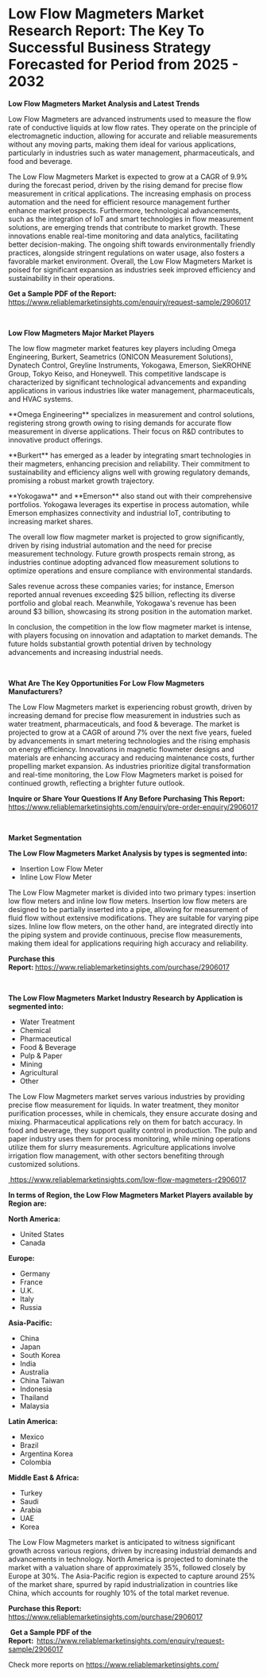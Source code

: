<p><h1>Low Flow Magmeters Market Research Report: The Key To Successful Business Strategy Forecasted for Period from 2025 - 2032</h1></p><p><strong>Low Flow Magmeters Market Analysis and Latest Trends</strong></p>
<p><p>Low Flow Magmeters are advanced instruments used to measure the flow rate of conductive liquids at low flow rates. They operate on the principle of electromagnetic induction, allowing for accurate and reliable measurements without any moving parts, making them ideal for various applications, particularly in industries such as water management, pharmaceuticals, and food and beverage.</p><p>The Low Flow Magmeters Market is expected to grow at a CAGR of 9.9% during the forecast period, driven by the rising demand for precise flow measurement in critical applications. The increasing emphasis on process automation and the need for efficient resource management further enhance market prospects. Furthermore, technological advancements, such as the integration of IoT and smart technologies in flow measurement solutions, are emerging trends that contribute to market growth. These innovations enable real-time monitoring and data analytics, facilitating better decision-making. The ongoing shift towards environmentally friendly practices, alongside stringent regulations on water usage, also fosters a favorable market environment. Overall, the Low Flow Magmeters Market is poised for significant expansion as industries seek improved efficiency and sustainability in their operations.</p></p>
<p><strong>Get a Sample PDF of the Report:&nbsp;</strong> <a href="https://www.reliablemarketinsights.com/enquiry/request-sample/2906017?utm_campaign=2532&utm_medium=2&utm_source=Github&utm_content=ia&utm_term=12032025&utm_id=low-flow-magmeters">https://www.reliablemarketinsights.com/enquiry/request-sample/2906017</a></p>
<p>&nbsp;</p>
<p><strong>Low Flow Magmeters Major Market Players</strong></p>
<p><p>The low flow magmeter market features key players including Omega Engineering, Burkert, Seametrics (ONICON Measurement Solutions), Dynatech Control, Greyline Instruments, Yokogawa, Emerson, SieKROHNE Group, Tokyo Keiso, and Honeywell. This competitive landscape is characterized by significant technological advancements and expanding applications in various industries like water management, pharmaceuticals, and HVAC systems.</p><p>**Omega Engineering** specializes in measurement and control solutions, registering strong growth owing to rising demands for accurate flow measurement in diverse applications. Their focus on R&D contributes to innovative product offerings.</p><p>**Burkert** has emerged as a leader by integrating smart technologies in their magmeters, enhancing precision and reliability. Their commitment to sustainability and efficiency aligns well with growing regulatory demands, promising a robust market growth trajectory.</p><p>**Yokogawa** and **Emerson** also stand out with their comprehensive portfolios. Yokogawa leverages its expertise in process automation, while Emerson emphasizes connectivity and industrial IoT, contributing to increasing market shares.</p><p>The overall low flow magmeter market is projected to grow significantly, driven by rising industrial automation and the need for precise measurement technology. Future growth prospects remain strong, as industries continue adopting advanced flow measurement solutions to optimize operations and ensure compliance with environmental standards.</p><p>Sales revenue across these companies varies; for instance, Emerson reported annual revenues exceeding $25 billion, reflecting its diverse portfolio and global reach. Meanwhile, Yokogawa's revenue has been around $3 billion, showcasing its strong position in the automation market.</p><p>In conclusion, the competition in the low flow magmeter market is intense, with players focusing on innovation and adaptation to market demands. The future holds substantial growth potential driven by technology advancements and increasing industrial needs.</p></p>
<p>&nbsp;</p>
<p><strong>What Are The Key Opportunities For Low Flow Magmeters Manufacturers?</strong></p>
<p><p>The Low Flow Magmeters market is experiencing robust growth, driven by increasing demand for precise flow measurement in industries such as water treatment, pharmaceuticals, and food & beverage. The market is projected to grow at a CAGR of around 7% over the next five years, fueled by advancements in smart metering technologies and the rising emphasis on energy efficiency. Innovations in magnetic flowmeter designs and materials are enhancing accuracy and reducing maintenance costs, further propelling market expansion. As industries prioritize digital transformation and real-time monitoring, the Low Flow Magmeters market is poised for continued growth, reflecting a brighter future outlook.</p></p>
<p><strong>Inquire or Share Your Questions If Any Before Purchasing This Report:</strong> <a href="https://www.reliablemarketinsights.com/enquiry/pre-order-enquiry/2906017?utm_campaign=2532&utm_medium=2&utm_source=Github&utm_content=ia&utm_term=12032025&utm_id=low-flow-magmeters">https://www.reliablemarketinsights.com/enquiry/pre-order-enquiry/2906017</a></p>
<p>&nbsp;</p>
<p><strong>Market Segmentation</strong></p>
<p><strong>The Low Flow Magmeters Market Analysis by types is segmented into:</strong></p>
<p><ul><li>Insertion Low Flow Meter</li><li>Inline Low Flow Meter</li></ul></p>
<p><p>The Low Flow Magmeter market is divided into two primary types: insertion low flow meters and inline low flow meters. Insertion low flow meters are designed to be partially inserted into a pipe, allowing for measurement of fluid flow without extensive modifications. They are suitable for varying pipe sizes. Inline low flow meters, on the other hand, are integrated directly into the piping system and provide continuous, precise flow measurements, making them ideal for applications requiring high accuracy and reliability.</p></p>
<p><strong>Purchase this Report:&nbsp;</strong><a href="https://www.reliablemarketinsights.com/purchase/2906017?utm_campaign=2532&utm_medium=2&utm_source=Github&utm_content=ia&utm_term=12032025&utm_id=low-flow-magmeters">https://www.reliablemarketinsights.com/purchase/2906017</a></p>
<p>&nbsp;</p>
<p><strong>The Low Flow Magmeters Market Industry Research by Application is segmented into:</strong></p>
<p><ul><li>Water Treatment</li><li>Chemical</li><li>Pharmaceutical</li><li>Food & Beverage</li><li>Pulp & Paper</li><li>Mining</li><li>Agricultural</li><li>Other</li></ul></p>
<p><p>The Low Flow Magmeters market serves various industries by providing precise flow measurement for liquids. In water treatment, they monitor purification processes, while in chemicals, they ensure accurate dosing and mixing. Pharmaceutical applications rely on them for batch accuracy. In food and beverage, they support quality control in production. The pulp and paper industry uses them for process monitoring, while mining operations utilize them for slurry measurements. Agriculture applications involve irrigation flow management, with other sectors benefiting through customized solutions.</p></p>
<p><a href="https://www.reliablemarketinsights.com/low-flow-magmeters-r2906017?utm_campaign=2532&utm_medium=2&utm_source=Github&utm_content=ia&utm_term=12032025&utm_id=low-flow-magmeters">&nbsp;https://www.reliablemarketinsights.com/low-flow-magmeters-r2906017</a></p>
<p><strong>In terms of Region, the Low Flow Magmeters Market Players available by Region are:</strong></p>
<p>
    <p> <strong> North America: </strong>
        <ul>
            <li>United States</li>
            <li>Canada</li>
        </ul>
        </p> 
    <p> <strong> Europe: </strong>
        <ul>
            <li>Germany</li>
            <li>France</li>
            <li>U.K.</li>
            <li>Italy</li>
            <li>Russia</li>
        </ul>
        </p> 
    <p> <strong> Asia-Pacific: </strong>
        <ul>
            <li>China</li>
            <li>Japan</li>
            <li>South Korea</li>
            <li>India</li>
            <li>Australia</li>
            <li>China Taiwan</li>
            <li>Indonesia</li>
            <li>Thailand</li>
            <li>Malaysia</li>
        </ul>
        </p> 
    <p> <strong> Latin America: </strong>
        <ul>
            <li>Mexico</li>
            <li>Brazil</li>
            <li>Argentina Korea</li>
            <li>Colombia</li>
        </ul>
        </p> 
    <p> <strong> Middle East & Africa: </strong>
        <ul>
            <li>Turkey</li>
            <li>Saudi</li>
            <li>Arabia</li>
            <li>UAE</li>
            <li>Korea</li>
        </ul>
    </p>
    </p>
<p><p>The Low Flow Magmeters market is anticipated to witness significant growth across various regions, driven by increasing industrial demands and advancements in technology. North America is projected to dominate the market with a valuation share of approximately 35%, followed closely by Europe at 30%. The Asia-Pacific region is expected to capture around 25% of the market share, spurred by rapid industrialization in countries like China, which accounts for roughly 10% of the total market revenue.</p></p>
<p><strong>Purchase this Report: </strong><a href="https://www.reliablemarketinsights.com/purchase/2906017?utm_campaign=2532&utm_medium=2&utm_source=Github&utm_content=ia&utm_term=12032025&utm_id=low-flow-magmeters">https://www.reliablemarketinsights.com/purchase/2906017</a></p>
<p>&nbsp;<strong>Get a Sample PDF of the Report:&nbsp;&nbsp;</strong><a href="https://www.reliablemarketinsights.com/enquiry/request-sample/2906017?utm_campaign=2532&utm_medium=2&utm_source=Github&utm_content=ia&utm_term=12032025&utm_id=low-flow-magmeters">https://www.reliablemarketinsights.com/enquiry/request-sample/2906017</a></p>
<p><strong></strong></p>
<p>Check more reports on <a href="https://www.reliablemarketinsights.com/?utm_campaign=2532&utm_medium=2&utm_source=Github&utm_content=ia&utm_term=12032025&utm_id=low-flow-magmeters">https://www.reliablemarketinsights.com/</a></p>